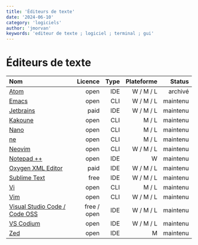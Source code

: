 ```yaml
---
title: 'Éditeurs de texte'
date: '2024-06-10'
category: 'logiciels'
author: 'jmorvan'
keywords: 'editeur de texte ; logiciel ; terminal ; gui'
---
```


# Éditeurs de texte


| Nom                                                                    | Licence              | Type  | Plateforme            | Status   |
| :----------------                                                      | ------:              | ----: | ----:                 | ----:    |
| [Atom](https://atom-editor.cc/)                                        | open          | IDE   | W / M / L   | archivé  |
| [Emacs](https://www.gnu.org/software/emacs/)                           | open          | CLI   | W / M / L   | maintenu |
| [Jetbrains](https://www.jetbrains.com/)                                | paid          | IDE   | W / M / L   | maintenu |
| [Kakoune](https://www.gnu.org/software/emacs/)                         | open          | CLI   | M / L       | maintenu |
| [Nano](https://www.nano-editor.org/)                                   | open          | CLI   | M / L       | maintenu |
| [ne](https://ne.di.unimi.it/)                                          | open          | CLI   | M / L       | maintenu |
| [Neovim](https://neovim.io/)                                           | open          | CLI   | W / M / L   | maintenu |
| [Notepad ++](https://notepad-plus-plus.org/)                           | open          | IDE   | W           | maintenu |
| [Oxygen XML Editor](https://www.oxygenxml.com/)                        | paid          | IDE   | W / M / L   | maintenu |
| [Sublime Text](https://www.sublimetext.com/)                           | free          | IDE   | W / M / L   | maintenu |
| [Vi](https://ex-vi.sourceforge.net/)                                   | open          | CLI   | M / L       | maintenu |
| [Vim](https://www.vim.org/)                                            | open          | CLI   | W / M / L   | maintenu |
| [Visual Studio Code / Code OSS](https://github.com/microsoft/vscode)   | free / open   | IDE   | W / M / L   | maintenu |
| [VS Codium](https://vscodium.com/)                                     | open          | IDE   | W / M / L   | maintenu |
| [Zed](https://zed.dev/)                                                | open          | IDE   | M           | maintenu |
